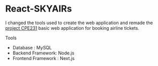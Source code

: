 # React-SKYAIRs

I changed the tools used to create the web application and remade the [project CPE231](https://github.com/NJT123456/SKYAIRs) basic web application for booking airline tickets.

Tools
- Database : MySQL
- Backend Framework: Node.js
- Frontend Framework : Next.js
